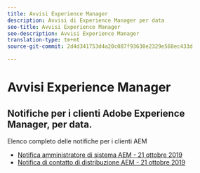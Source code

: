 ```yaml
---
title: Avvisi Experience Manager
description: Avvisi di Experience Manager per data
seo-title: Avvisi Experience Manager
seo-description: Avvisi Experience Manager
translation-type: tm+mt
source-git-commit: 2d4d341753d4a20c087f93630e2329e568ec433d

---
```



# Avvisi Experience Manager

## Notifiche per i clienti Adobe Experience Manager, per data.

Elenco completo delle notifiche per i clienti AEM

* [Notifica amministratore di sistema AEM - 21 ottobre 2019](aem-admin.md)
* [Notifica di contatto di distribuzione AEM - 21 ottobre 2019](aem-deploy.md)
